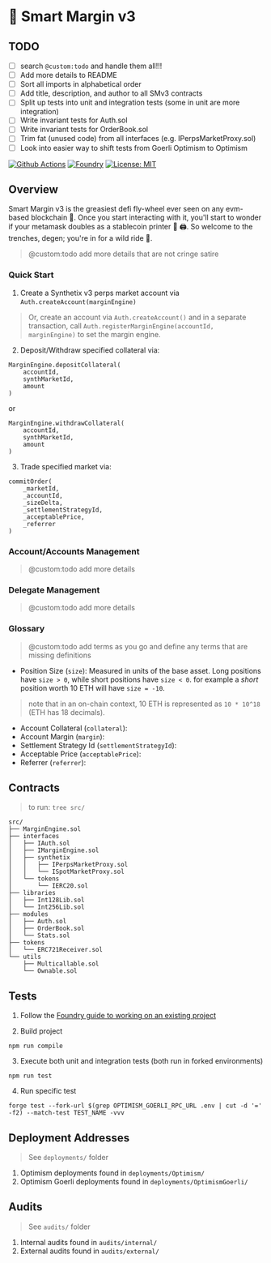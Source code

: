 # 🧱 Smart Margin v3

## TODO
- [ ] search `@custom:todo` and handle them all!!!
- [ ] Add more details to README
- [ ] Sort all imports in alphabetical order
- [ ] Add title, description, and author to all SMv3 contracts
- [ ] Split up tests into unit and integration tests (some in unit are more integration)
- [ ] Write invariant tests for Auth.sol
- [ ] Write invariant tests for OrderBook.sol
- [ ] Trim fat (unused code) from all interfaces (e.g. IPerpsMarketProxy.sol)
- [ ] Look into easier way to shift tests from Goerli Optimism to Optimism

[![Github Actions][gha-badge]][gha] 
[![Foundry][foundry-badge]][foundry] 
[![License: MIT][license-badge]][license]

[gha]: https://github.com/Kwenta/smart-margin-v3/actions
[gha-badge]: https://github.com/Kwenta/smart-margin-v3/actions/workflows/test.yml/badge.svg
[foundry]: https://getfoundry.sh/
[foundry-badge]: https://img.shields.io/badge/Built%20with-Foundry-FFDB1C.svg
[license]: https://opensource.org/license/GPL-3.0/
[license-badge]:https://img.shields.io/badge/GitHub-GPL--3.0-informational

## Overview
Smart Margin v3 is the greasiest defi fly-wheel ever seen on any evm-based blockchain 🎡. Once you start interacting with it, you'll start to wonder if your metamask doubles as a stablecoin printer 🤑 🖨️. So welcome to the trenches, degen; you're in for a wild ride 🐂. 
> @custom:todo add more details that are not cringe satire

### Quick Start
1. Create a Synthetix v3 perps market account via `Auth.createAccount(marginEngine)`
> Or, create an account via `Auth.createAccount()` and in a separate transaction, call `Auth.registerMarginEngine(accountId, marginEngine)` to set the margin engine.
2. Deposit/Withdraw specified collateral via:
```
MarginEngine.depositCollateral(
    accountId,
    synthMarketId,
    amount
)
```
or
```
MarginEngine.withdrawCollateral(
    accountId,
    synthMarketId,
    amount
)
```
3. Trade specified market via:
```
commitOrder(
    _marketId,
    _accountId,
    _sizeDelta,
    _settlementStrategyId,
    _acceptablePrice,
    _referrer
)
```

### Account/Accounts Management
> @custom:todo add more details

### Delegate Management
> @custom:todo add more details

### Glossary
> @custom:todo add terms as you go and define any terms that are missing definitions
- Position Size (`size`): Measured in units of the base asset. Long positions have `size > 0`, while short positions have `size < 0`. for example a *short* position worth 10 ETH will have `size = -10`. 
> note that in an on-chain context, 10 ETH is represented as `10 * 10^18` (ETH has 18 decimals).
- Account Collateral (`collateral`): 
- Account Margin (`margin`):
- Settlement Strategy Id (`settlementStrategyId`):
- Acceptable Price (`acceptablePrice`):
- Referrer (`referrer`):

## Contracts
> to run: `tree src/`
```
src/
├── MarginEngine.sol
├── interfaces
│   ├── IAuth.sol
│   ├── IMarginEngine.sol
│   ├── synthetix
│   │   ├── IPerpsMarketProxy.sol
│   │   └── ISpotMarketProxy.sol
│   └── tokens
│       └── IERC20.sol
├── libraries
│   ├── Int128Lib.sol
│   └── Int256Lib.sol
├── modules
│   ├── Auth.sol
│   ├── OrderBook.sol
│   └── Stats.sol
├── tokens
│   └── ERC721Receiver.sol
└── utils
    ├── Multicallable.sol
    └── Ownable.sol
```

## Tests

1. Follow the [Foundry guide to working on an existing project](https://book.getfoundry.sh/projects/working-on-an-existing-project.html)

2. Build project

```
npm run compile
```

3. Execute both unit and integration tests (both run in forked environments)

```
npm run test
```

4. Run specific test

```
forge test --fork-url $(grep OPTIMISM_GOERLI_RPC_URL .env | cut -d '=' -f2) --match-test TEST_NAME -vvv
```

## Deployment Addresses
> See `deployments/` folder
1. Optimism deployments found in `deployments/Optimism/`
2. Optimism Goerli deployments found in `deployments/OptimismGoerli/`

## Audits
> See `audits/` folder
1. Internal audits found in `audits/internal/`
2. External audits found in `audits/external/`